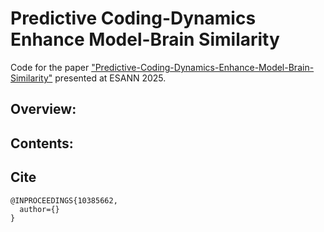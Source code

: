 <h1> 
<div class="row">
  <div class="column"> Predictive Coding-Dynamics Enhance Model-Brain Similarity </div>
</div>
</h1>

Code for the paper ["Predictive-Coding-Dynamics-Enhance-Model-Brain-Similarity"](https://arxiv.pdf) presented at ESANN 2025.

## Overview:


## Contents:


## Cite
```
@INPROCEEDINGS{10385662,
  author={}
}
```
